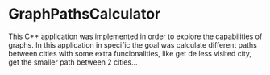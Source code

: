 # GraphPathsCalculator
This C++ application was implemented in order to explore the capabilities of graphs. 
In this application in specific the goal was calculate different paths between cities with some extra funcionalities, like get de less visited city, get the smaller path between 2 cities...

